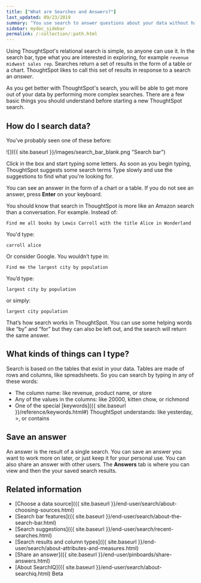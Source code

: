 ```yaml
---
title: ["What are Searches and Answers?"]
last_updated: 09/23/2019
summary: "You use search to answer questions about your data without having to consult a data analyst."
sidebar: mydoc_sidebar
permalink: /:collection/:path.html
---
```

Using ThoughtSpot's relational search is simple, so anyone can use it. In the
search bar, type what you are interested in exploring, for example `revenue
midwest sales rep`. Searches return a set of results in the form of a table or a
chart. ThoughtSpot likes to call this set of results in response to a search an
_answer_.

As you get better with ThoughtSpot's search, you will be able to get more out of
your data by performing more complex searches.  There are a few basic things you
should understand before starting a new ThoughtSpot search.

## How do I search data?

You’ve probably seen one of these before:

 ![]({{ site.baseurl }}/images/search_bar_blank.png "Search bar")

Click in the box and start typing some letters. As soon as you begin typing, ThoughtSpot suggests some search terms Type slowly and use the suggestions to find what you're looking for.

You can see an answer in the form of a chart or a table. If you do not see an answer, press **Enter** on your keyboard.

You should know that search in ThoughtSpot is more like an Amazon search than a conversation. For example. Instead of:

```
Find me all books by Lewis Carroll with the title Alice in Wonderland
```

You'd type:

```
carroll alice
```

Or consider Google. You wouldn’t type in:

```
Find me the largest city by population
```

You’d type:

```
largest city by population
```

or simply:

```
largest city population
```

That’s how search works in ThoughtSpot. You can use some helping words like “by” and “for” but they can also be left out, and the search will return the same answer.

## What kinds of things can I type?

Search is based on the tables that exist in your data. Tables are made of rows and columns, like spreadsheets. So you can search by typing in any of these words:

-   The column name: like revenue, product name, or store
-   Any of the values in the columns: like 20000, kitten chow, or richmond
-   One of the special [keywords]({{ site.baseurl }}/reference/keywords.html#) ThoughtSpot understands: like yesterday, &gt;, or contains

## Save an answer

An answer is the result of a single search. You can save an answer you want to work more on later, or just keep it for your personal use. You can also share an answer with other users.  The **Answers** tab is where you can view and then the your saved search results.

## Related information

-   [Choose a data source]({{ site.baseurl }}/end-user/search/about-choosing-sources.html)  
-   [Search bar features]({{ site.baseurl }}/end-user/search/about-the-search-bar.html)  
-   [Search suggestions]({{ site.baseurl }}/end-user/search/recent-searches.html)  
-   [Search results and column types]({{ site.baseurl }}/end-user/search/about-attributes-and-measures.html)  
-   [Share an answer]({{ site.baseurl }}/end-user/pinboards/share-answers.html)
-   [About SearchIQ]({{ site.baseurl }}/end-user/search/about-searchiq.html) <span class="label label-beta">Beta</span>
